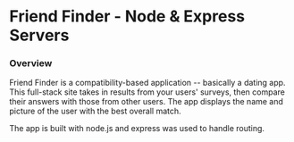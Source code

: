# Friend Finder  - Node & Express Servers

### Overview

Friend Finder is a compatibility-based application -- basically a dating app. This full-stack site takes in results from your users' surveys, then compare their answers with those from other users. The app displays the name and picture of the user with the best overall match.

The app is built with node.js and express was used to handle routing.
